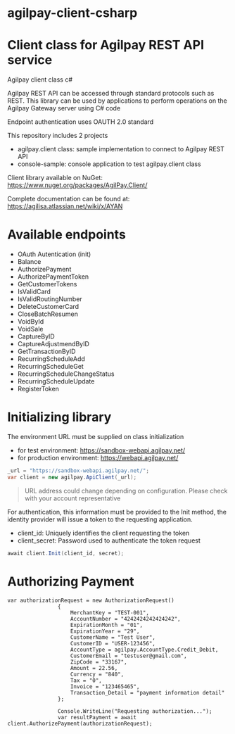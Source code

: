 # agilpay-client-csharp


# Client class for Agilpay REST API service  
Agilpay client class c#

Agilpay REST API can be accessed through standard protocols such as REST. 
This library can be used by applications to perform operations on the Agilpay Gateway server using C# code

Endpoint authentication uses OAUTH 2.0 standard

This repository includes 2 projects
* agilpay.client class: sample implementation to connect to Agilpay REST API
* console-sample: console application to test agilpay.client class
 
Client library available on NuGet: https://www.nuget.org/packages/AgilPay.Client/

Complete documentation can be found at: https://agilisa.atlassian.net/wiki/x/AYAN

# Available endpoints

* OAuth Autentication (init)
* Balance
* AuthorizePayment
* AuthorizePaymentToken
* GetCustomerTokens
* IsValidCard
* IsValidRoutingNumber
* DeleteCustomerCard
* CloseBatchResumen
* VoidById
* VoidSale
* CaptureByID
* CaptureAdjustmendByID
* GetTransactionByID
* RecurringScheduleAdd
* RecurringScheduleGet
* RecurringScheduleChangeStatus
* RecurringScheduleUpdate
* RegisterToken

# Initializing library

The environment URL must be supplied on class initialization
* for test environment: https://sandbox-webapi.agilpay.net/ 
* for production environment: https://webapi.agilpay.net/ 

``` csharp
_url = "https://sandbox-webapi.agilpay.net/";
var client = new agilpay.ApiClient(_url);
```
> URL address could change depending on configuration. Please check with your account representative

For authentication, this information must be provided to the Init method, the identity provider will issue a token to the requesting application.
* client_id: Uniquely identifies the client requesting the token
* client_secret: Password used to authenticate the token request

``` csharp
await client.Init(client_id, secret);
```

# Authorizing Payment
```
var authorizationRequest = new AuthorizationRequest()
                {
                    MerchantKey = "TEST-001",
                    AccountNumber = "4242424242424242",
                    ExpirationMonth = "01",
                    ExpirationYear = "29",
                    CustomerName = "Test User",
                    CustomerID = "USER-123456",
                    AccountType = agilpay.AccountType.Credit_Debit,
                    CustomerEmail = "testuser@gmail.com",
                    ZipCode = "33167",
                    Amount = 22.56,
                    Currency = "840",
                    Tax = "0",
                    Invoice = "123465465",
                    Transaction_Detail = "payment information detail"
                };

                Console.WriteLine("Requesting authorization...");
                var resultPayment = await client.AuthorizePayment(authorizationRequest);
```
